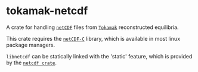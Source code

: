 # tokamak-netcdf

A crate for handling [`netCDF`] files from [`Tokamak`] reconstructed equilibria.

This crate requires the [`netCDF-C`] library, which is available in most linux package managers.

`libnetcdf` can be statically linked with the 'static' feature, which is provided by the
[`netcdf crate`].

[`netCDF`]: https://www.unidata.ucar.edu/software/netcdf
[`netCDF-C`]: https://github.com/Unidata/netcdf-c
[`netcdf crate`]: https://github.com/georust/netcdf
[`Tokamak`]: https://en.wikipedia.org/wiki/Tokamak